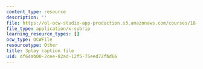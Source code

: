 ```yaml
---
content_type: resource
description: ''
file: https://ol-ocw-studio-app-production.s3.amazonaws.com/courses/18-06sc-linear-algebra-fall-2011/df64ab002cee82ad12f575eed72fbd66_pz3zyUO2gpM.srt
file_type: application/x-subrip
learning_resource_types: []
ocw_type: OCWFile
resourcetype: Other
title: 3play caption file
uid: df64ab00-2cee-82ad-12f5-75eed72fbd66
---
```

